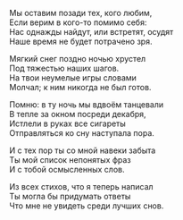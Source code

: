 Мы оставим позади тех, кого любим,  
Если верим в кого-то помимо себя:  
Нас однажды найдут, или встретят, осудят  
Наше время не будет потрачено зря.  
  
Мягкий снег поздно ночью хрустел  
Под тяжестью наших шагов.  
На твои неумелые игры словами  
Молчал; к ним никогда не был готов.  
  
Помню: в ту ночь мы вдвоём танцевали  
В тепле за окном посреди декабря,  
Истлели в руках все сигареты  
Отправляться ко сну наступала пора.  
  
И с тех пор ты со мной навеки забыта  
Ты мой список непонятых фраз  
И с тобой осмысленных слов.  
  
Из всех стихов, что я теперь написал  
Ты могла бы придумать ответы  
Что мне не увидеть среди лучших снов.